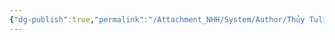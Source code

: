 ```yaml
---
{"dg-publish":true,"permalink":"/Attachment_NHH/System/Author/Thủy Tulip/","dgPassFrontmatter":true,"noteIcon":"2","created":"2024-01-04T11:50:20.934+07:00","updated":"2024-01-04T11:50:38.726+07:00"}
---
```


